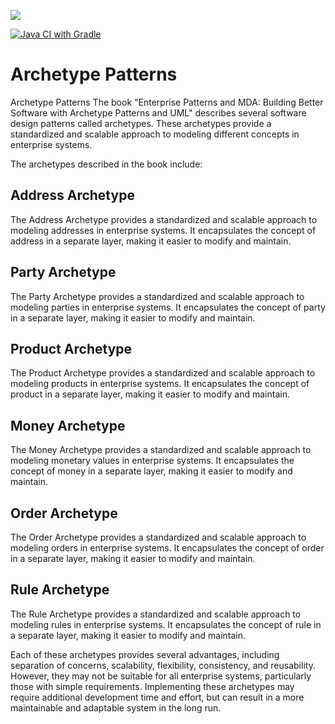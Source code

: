 [![](https://jitpack.io/v/net.liccioni/archetypes.svg)](https://jitpack.io/#net.liccioni/archetypes)

[![Java CI with Gradle](https://github.com/liccioni/archetypes/actions/workflows/release.yml/badge.svg)](https://github.com/liccioni/archetypes/actions/workflows/release.yml)

# Archetype Patterns

Archetype Patterns
The book "Enterprise Patterns and MDA: Building Better Software with Archetype Patterns and UML" describes several software design patterns called archetypes. These archetypes provide a standardized and scalable approach to modeling different concepts in enterprise systems.

The archetypes described in the book include:

## Address Archetype
The Address Archetype provides a standardized and scalable approach to modeling addresses in enterprise systems. It encapsulates the concept of address in a separate layer, making it easier to modify and maintain.

## Party Archetype
The Party Archetype provides a standardized and scalable approach to modeling parties in enterprise systems. It encapsulates the concept of party in a separate layer, making it easier to modify and maintain.

## Product Archetype
The Product Archetype provides a standardized and scalable approach to modeling products in enterprise systems. It encapsulates the concept of product in a separate layer, making it easier to modify and maintain.

## Money Archetype
The Money Archetype provides a standardized and scalable approach to modeling monetary values in enterprise systems. It encapsulates the concept of money in a separate layer, making it easier to modify and maintain.

## Order Archetype
The Order Archetype provides a standardized and scalable approach to modeling orders in enterprise systems. It encapsulates the concept of order in a separate layer, making it easier to modify and maintain.

## Rule Archetype
The Rule Archetype provides a standardized and scalable approach to modeling rules in enterprise systems. It encapsulates the concept of rule in a separate layer, making it easier to modify and maintain.

Each of these archetypes provides several advantages, including separation of concerns, scalability, flexibility, consistency, and reusability. However, they may not be suitable for all enterprise systems, particularly those with simple requirements. Implementing these archetypes may require additional development time and effort, but can result in a more maintainable and adaptable system in the long run.
